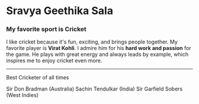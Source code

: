 # Sravya Geethika Sala
### My favorite sport is Cricket

I like cricket because it's fun, exciting, and brings people together. My favorite player is **Virat Kohli**. I admire him for his **hard work and passion** for the game. He plays with great energy and always leads by example, which inspires me to enjoy cricket even more.


---

Best Cricketer of all times 

Sir Don Bradman (Australia)
Sachin Tendulkar (India)
Sir Garfield Sobers (West Indies) 
